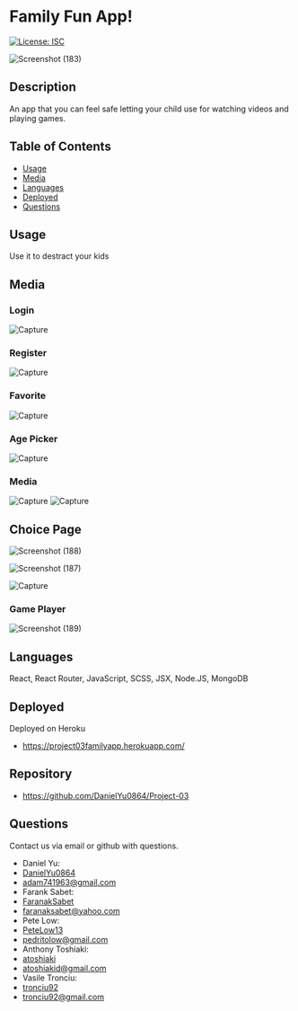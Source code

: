# Family Fun App!
[![License: ISC](https://img.shields.io/badge/License-ISC-green.svg)](https://opensource.org/licenses/ISC)


![Screenshot (183)](https://user-images.githubusercontent.com/66336525/101231694-e2d0e280-3661-11eb-91c0-f43ef3703e46.png)


## Description

An app that you can feel safe letting your child use for watching videos and playing games.
## Table of Contents
- [Usage](#usage)
- [Media](#Media)
- [Languages](#languages)
- [Deployed](#Deployed)
- [Questions](#questions)


## Usage

Use it to destract your kids



## Media

### Login
![Capture](https://user-images.githubusercontent.com/65681350/101231429-1448ae80-3660-11eb-8bca-ec99590ace19.PNG)

### Register

![Capture](https://user-images.githubusercontent.com/65681350/101231448-317d7d00-3660-11eb-9cf7-f4e3327b2f6b.PNG)

### Favorite

![Capture](https://user-images.githubusercontent.com/65681350/101231526-b4063c80-3660-11eb-83d6-1b4a53ce41ef.PNG)

### Age Picker
![Capture](https://user-images.githubusercontent.com/65681350/101231460-48bc6a80-3660-11eb-9095-9f23fc59fb94.PNG)

### Media
![Capture](https://user-images.githubusercontent.com/65681350/101231468-5a9e0d80-3660-11eb-8d37-c585765fd9b7.PNG)
![Capture](https://user-images.githubusercontent.com/65681350/101231498-88835200-3660-11eb-98e5-6ff526236995.PNG)

## Choice Page

![Screenshot (188)](https://user-images.githubusercontent.com/66336525/101231929-57f0e780-3663-11eb-80fc-fb77a3a2e7da.png)

![Screenshot (187)](https://user-images.githubusercontent.com/66336525/101231931-59221480-3663-11eb-97dc-cb3708b65060.png)

![Capture](https://user-images.githubusercontent.com/65681350/101231483-70abce00-3660-11eb-8c8c-d2619ada5f3f.PNG)

### Game Player

![Screenshot (189)](https://user-images.githubusercontent.com/66336525/101231927-545d6080-3663-11eb-9ae9-f9cbeace4396.png)

## Languages

React, React Router, JavaScript, SCSS, JSX, Node.JS, MongoDB
## Deployed

Deployed on Heroku
- https://project03familyapp.herokuapp.com/
## Repository
- https://github.com/DanielYu0864/Project-03
## Questions

Contact us via email or github with questions.
- Daniel Yu:
- [DanielYu0864](https://github.com/DanielYu0864)
- adam741963@gmail.com
- Farank Sabet:
- [FaranakSabet](https://github.com/FaranakSabet)
- faranaksabet@yahoo.com
- Pete Low:
- [PeteLow13](http://github.com/PeteLow13)
- pedritolow@gmail.com
- Anthony Toshiaki:
- [atoshiaki](https://github.com/atoshiaki)
- atoshiakid@gmail.com
- Vasile Tronciu:
- [tronciu92](https://github.com/tronciu92)
- tronciu92@gmail.com
